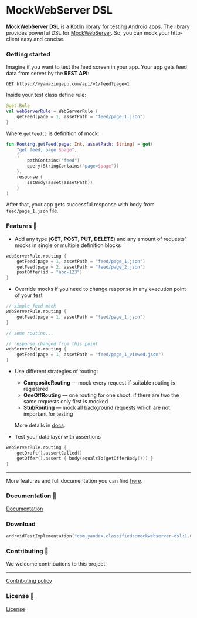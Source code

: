 MockWebServer DSL
=================

**MockWebServer DSL** is a Kotlin library for testing Android apps.
The library provides powerful DSL for [MockWebServer](https://github.com/square/okhttp/tree/master/mockwebserver). So, you can mock your http-client easy and concise.

### Getting started

Imagine if you want to test the feed screen in your app. Your app gets feed data from server by the **REST API**:

```GET https://myamazingapp.com/api/v1/feed?page=1```

Inside your test class define rule:

```kotlin
@get:Rule
val webServerRule = WebServerRule {
    getFeed(page = 1, assetPath = "feed/page_1.json")
}
```

Where ```getFeed()``` is definition of mock:

```kotlin
fun Routing.getFeed(page: Int, assetPath: String) = get(
    "get feed, page $page",
    {
        pathContains("feed")
        query(StringContains("page=$page"))
    },
    response {
        setBody(asset(assetPath))
    }
)
```

After that, your app gets successful response with body from ```feed/page_1.json``` file.

### Features 🚀
- Add any type (**GET**, **POST**, **PUT**, **DELETE**) and any amount of requests' mocks in single or multiple definition blocks
```kotlin
webServerRule.routing {
    getFeed(page = 1, assetPath = "feed/page_1.json")
    getFeed(page = 2, assetPath = "feed/page_2.json")
    postOffer(id = "abc-123")
}
```

- Override mocks if you need to change response in any execution point of your test
```kotlin
// simple feed mock
webServerRule.routing {
    getFeed(page = 1, assetPath = "feed/page_1.json")
}

// some routine...

// response changed from this point
webServerRule.routing {
    getFeed(page = 1, assetPath = "feed/page_1_viewed.json")
}
```

- Use different strategies of routing:
  - **CompositeRouting** — mock every request if suitable routing is registered
  - **OneOffRouting** — one routing for one shoot. if there are two the same requests only first is mocked
  - **StubRouting** — mock all background requests which are not important for testing

  More details in [docs](#documentation-).


- Test your data layer with assertions
```kotlin
webServerRule.routing {
    getDraft().assertCalled()
    getOffer().assert { body(equalsTo(getOfferBody())) }
}
```

---

More features and full documentation you can find [here](docs/index.md).

### Documentation 📖
[Documentation](docs/index.md)

### Download
```kotlin
androidTestImplementation("com.yandex.classifieds:mockwebserver-dsl:1.0.0")
```

### Contributing 🤝
We welcome contributions to this project!

---

[Contributing policy](CONTRIBUTING.md)

### License 📄
[License](LICENSE)
